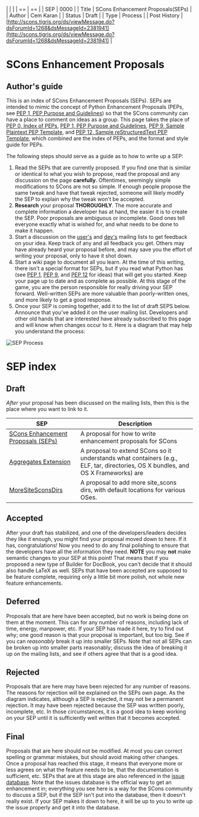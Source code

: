 
| | |
| == | == |
| SEP | 0000  |
| Title | SCons Enhancement Proposals(SEPs) |
| Author | Cem Karan |
| Status | Draft |
| Type | Process |
| Post History | [http://scons.tigris.org/ds/viewMessage.do?dsForumId=1268&dsMessageId=2381941](http://scons.tigris.org/ds/viewMessage.do?dsForumId=1268&dsMessageId=2381941) |

# SCons Enhancement Proposals



## Author's guide

This is an index of SCons Enhancement Proposals (SEPs).  SEPs are intended to mimic the concept of Python Enhancement Proposals (PEPs, see [PEP 1, PEP Purpose and Guidelines](http://www.python.org/dev/peps/pep-0001/)) so that the SCons community can have a place to comment on ideas as a group.  This page takes the place of [PEP 0, Index of PEPs](http://www.python.org/dev/peps/pep-0000), [PEP 1, PEP Purpose and Guidelines](http://www.python.org/dev/peps/pep-0001), [PEP 9, Sample Plaintext PEP Template](http://www.python.org/dev/peps/pep-0009), and [PEP 12, Sample reStructuredText PEP Template](http://www.python.org/dev/peps/pep-0012), which combined are the index of PEPs, and the format and style guide for PEPs. 

The following steps should serve as a guide as to how to write up a SEP: 

1. Read the SEPs that are currently proposed.  If you find one that is similar or identical to what you wish to propose, read the proposal and any discussion on the page **carefully**.  Oftentimes, seemingly simple modifications to SCons are not so simple.  If enough people propose the same tweak and have that tweak rejected, someone will likely modify the SEP to explain why the tweak won't be accepted. 
1. **Research** your proposal **THOROUGHLY**.  The more accurate and complete information a developer has at hand, the easier it is to create the SEP.  Poor proposals are ambiguous or incomplete.  Good ones tell everyone exactly what is wished for, and what needs to be done to make it happen. 
1. Start a discussion on the [user's](http://www.scons.org/lists.php#users) and [dev's](http://www.scons.org/lists.php#dev) mailing lists to get feedback on your idea.  Keep track of any and all feedback you get.  Others may have already heard your proposal before, and may save you the effort of writing your proposal, only to have it shot down. 
1. Start a wiki page to document all you learn.  At the time of this writing, there isn't a special format for SEPs, but if you read what Python has (see [PEP 1](http://www.python.org/dev/peps/pep-0001), [PEP 9](http://www.python.org/dev/peps/pep-0009), and [PEP 12](http://www.python.org/dev/peps/pep-0012) for ideas) that will get you started.  Keep your page up to date and as complete as possible.  At this stage of the game, you are the person responsible for really driving your SEP forward.  Well-written SEPs are more valuable than poorly-written ones, and more likely to get a good response. 
1. Once your SEP is coming together, add it to the list of draft SEPS below.  Announce that you've added it on the user mailing list.  Developers and other old hands that are interested have already subscribed to this page and will know when changes occur to it. 
Here is a diagram that may help you understand the process: 

![SEP Process](SEP_Process_steps.png)


# SEP index

## Draft

_After_ your proposal has been discussed on the mailing lists, then this is the place where you want to link to it. 

| SEP   | Description |
| ------| ------ |
|[SCons Enhancement Proposals (SEPs)](SEPs) | A proposal for how to write enhancement proposals for SCons|
|[Aggregates Extension](Containers) | A proposal to extend SCons so it understands what containers (e.g., ELF, tar, directories, OS X bundles, and OS X Frameworks) are |
|[MoreSiteSconsDirs](MoreSiteSconsDirs?action=fullsearch&context=180&value=linkto:"MoreSiteSconsDirs")  | A proposal to add more site_scons dirs, with default locations for various OSes. |

## Accepted

After your draft has stabilized, and one of the developers/leaders decides they like it enough, you might find your proposal moved down to here.  If it has, congratulations!  Now you need to do any final polishing to ensure that the developers have all the information they need.  **NOTE** you may **not** make semantic changes to your SEP at this point!  That means that if you proposed a new type of Builder for DocBook, you can't decide that it should also handle LaTeX as well.  SEPs that have been accepted are supposed to be feature complete, requiring only a little bit more polish, not whole new feature enhancements. 


## Deferred

Proposals that are here have been accepted, but no work is being done on them at the moment.  This can for any number of reasons, including lack of time, energy, manpower, etc.  If your SEP has made it here, try to find out why; one good reason is that your proposal is important, but too big.  See if you can _reasonably_ break it up into smaller SEPs.  Note that not all SEPs can be broken up into smaller parts reasonably; discuss the idea of breaking it up on the mailing lists, and see if others agree that that is a good idea. 


## Rejected

Proposals that are here may have been rejected for any number of reasons.  The reasons for rejection will be explained on the SEPs own page.  As the diagram indicates, although a SEP is rejected, it may not be a permanent rejection.  It may have been rejected because the SEP was written poorly, incomplete, etc.  In those circumstances, it is a good idea to keep working on your SEP until it is sufficiently well written that it becomes accepted. 


## Final

Proposals that are here should not be modified.  At most you can correct spelling or grammar mistakes, but should avoid making other changes.  Once a proposal has reached this stage, it means that everyone more or less agrees on what the feature needs to be, that the documentation is sufficient, etc.  SEPs that are at this stage are also referenced in the [issue database](https://github.com/scons/scons/issues).  Note that the issues database is the official way to get an enhancement in; everything you see here is a way for the SCons community to discuss a SEP, but if the SEP isn't put into the database, then it doesn't really exist.  If your SEP makes it down to here, it will be up to you to write up the issue properly and get it into the database. 
